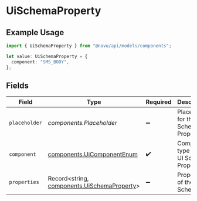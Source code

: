 # UiSchemaProperty

## Example Usage

```typescript
import { UiSchemaProperty } from "@novu/api/models/components";

let value: UiSchemaProperty = {
  component: "SMS_BODY",
};
```

## Fields

| Field                                                                                      | Type                                                                                       | Required                                                                                   | Description                                                                                |
| ------------------------------------------------------------------------------------------ | ------------------------------------------------------------------------------------------ | ------------------------------------------------------------------------------------------ | ------------------------------------------------------------------------------------------ |
| `placeholder`                                                                              | *components.Placeholder*                                                                   | :heavy_minus_sign:                                                                         | Placeholder for the UI Schema Property                                                     |
| `component`                                                                                | [components.UiComponentEnum](../../models/components/uicomponentenum.md)                   | :heavy_check_mark:                                                                         | Component type for the UI Schema Property                                                  |
| `properties`                                                                               | Record<string, [components.UiSchemaProperty](../../models/components/uischemaproperty.md)> | :heavy_minus_sign:                                                                         | Properties of the UI Schema                                                                |